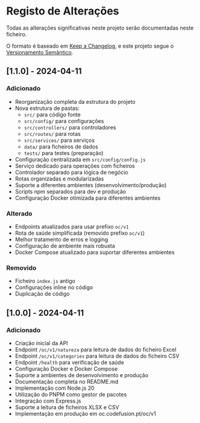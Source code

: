 # Registo de Alterações

Todas as alterações significativas neste projeto serão documentadas neste ficheiro.

O formato é baseado em [Keep a Changelog](https://keepachangelog.com/pt-PT/1.0.0/),
e este projeto segue o [Versionamento Semântico](https://semver.org/lang/pt-PT/).

## [1.1.0] - 2024-04-11

### Adicionado
- Reorganização completa da estrutura do projeto
- Nova estrutura de pastas:
  - `src/` para código fonte
  - `src/config/` para configurações
  - `src/controllers/` para controladores
  - `src/routes/` para rotas
  - `src/services/` para serviços
  - `data/` para ficheiros de dados
  - `tests/` para testes (preparação)
- Configuração centralizada em `src/config/config.js`
- Serviço dedicado para operações com ficheiros
- Controlador separado para lógica de negócio
- Rotas organizadas e modularizadas
- Suporte a diferentes ambientes (desenvolvimento/produção)
- Scripts npm separados para dev e produção
- Configuração Docker otimizada para diferentes ambientes

### Alterado
- Endpoints atualizados para usar prefixo `oc/v1`
- Rota de saúde simplificada (removido prefixo `oc/v1`)
- Melhor tratamento de erros e logging
- Configuração de ambiente mais robusta
- Docker Compose atualizado para suportar diferentes ambientes

### Removido
- Ficheiro `index.js` antigo
- Configurações inline no código
- Duplicação de código

## [1.0.0] - 2024-04-11

### Adicionado
- Criação inicial da API
- Endpoint `/oc/v1/natureza` para leitura de dados do ficheiro Excel
- Endpoint `/oc/v1/categories` para leitura de dados do ficheiro CSV
- Endpoint `/health` para verificação de saúde
- Configuração Docker e Docker Compose
- Suporte a ambientes de desenvolvimento e produção
- Documentação completa no README.md
- Implementação com Node.js 20
- Utilização do PNPM como gestor de pacotes
- Integração com Express.js
- Suporte a leitura de ficheiros XLSX e CSV
- Implementação em produção em oc.codefusion.pt/oc/v1 